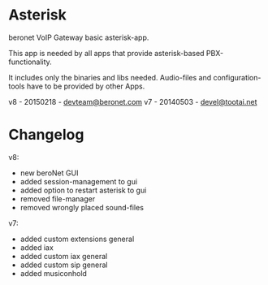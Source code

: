 Asterisk
========

beronet VoIP Gateway basic asterisk-app.

This app is needed by all apps that provide asterisk-based PBX-functionality.

It includes only the binaries and libs needed. Audio-files and configuration-tools have to be provided by other Apps.

v8 - 20150218 - devteam@beronet.com
v7 - 20140503 - devel@tootai.net

Changelog
==========

v8:
* new beroNet GUI
* added session-management to gui
* added option to restart asterisk to gui
* removed file-manager
* removed wrongly placed sound-files

v7:
* added custom extensions general
* added iax
* added custom iax general
* added custom sip general
* added musiconhold
